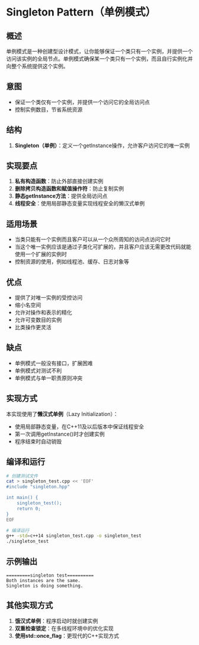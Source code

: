 # Singleton Pattern（单例模式）

## 概述
单例模式是一种创建型设计模式，让你能够保证一个类只有一个实例，并提供一个访问该实例的全局节点。单例模式确保某一个类只有一个实例，而且自行实例化并向整个系统提供这个实例。

## 意图
- 保证一个类仅有一个实例，并提供一个访问它的全局访问点
- 控制实例数目，节省系统资源

## 结构
1. **Singleton（单例）**：定义一个getInstance操作，允许客户访问它的唯一实例

## 实现要点
1. **私有构造函数**：防止外部直接创建实例
2. **删除拷贝构造函数和赋值操作符**：防止复制实例
3. **静态getInstance方法**：提供全局访问点
4. **线程安全**：使用局部静态变量实现线程安全的懒汉式单例

## 适用场景
- 当类只能有一个实例而且客户可以从一个众所周知的访问点访问它时
- 当这个唯一实例应该是通过子类化可扩展的，并且客户应该无需更改代码就能使用一个扩展的实例时
- 控制资源的使用，例如线程池、缓存、日志对象等

## 优点
- 提供了对唯一实例的受控访问
- 缩小名空间
- 允许对操作和表示的精化
- 允许可变数目的实例
- 比类操作更灵活

## 缺点
- 单例模式一般没有接口，扩展困难
- 单例模式对测试不利
- 单例模式与单一职责原则冲突

## 实现方式
本实现使用了**懒汉式单例**（Lazy Initialization）：
- 使用局部静态变量，在C++11及以后版本中保证线程安全
- 第一次调用getInstance()时才创建实例
- 程序结束时自动销毁

## 编译和运行
```bash
# 创建测试文件
cat > singleton_test.cpp << 'EOF'
#include "singleton.hpp"

int main() {
    singleton_test();
    return 0;
}
EOF

# 编译运行
g++ -std=c++14 singleton_test.cpp -o singleton_test
./singleton_test
```

## 示例输出
```
=========singleton test==========
Both instances are the same.
Singleton is doing something.
```

## 其他实现方式
1. **饿汉式单例**：程序启动时就创建实例
2. **双重检查锁定**：在多线程环境中的优化实现
3. **使用std::once_flag**：更现代的C++实现方式